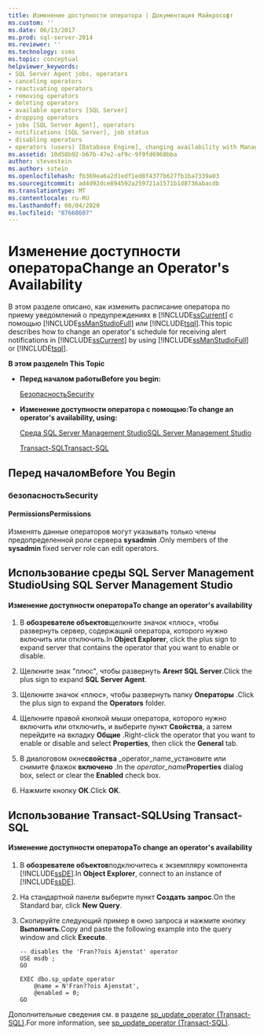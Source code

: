 ```yaml
---
title: Изменение доступности оператора | Документация Майкрософт
ms.custom: ''
ms.date: 06/13/2017
ms.prod: sql-server-2014
ms.reviewer: ''
ms.technology: ssms
ms.topic: conceptual
helpviewer_keywords:
- SQL Server Agent jobs, operators
- canceling operators
- reactivating operators
- removing operators
- deleting operators
- available operators [SQL Server]
- dropping operators
- jobs [SQL Server Agent], operators
- notifications [SQL Server], job status
- disabling operators
- operators (users) [Database Engine], changing availability with Management Studio
ms.assetid: 10d58b92-b67b-47e2-af9c-9f9fd6968bba
author: stevestein
ms.author: sstein
ms.openlocfilehash: fb369ea6a2d1edf1ed8f4377b627fb1ba7339a03
ms.sourcegitcommit: ad4d92dce894592a259721a1571b1d8736abacdb
ms.translationtype: MT
ms.contentlocale: ru-RU
ms.lasthandoff: 08/04/2020
ms.locfileid: "87668607"
---
```

# <a name="change-an-operator39s-availability"></a><span data-ttu-id="5e00d-102">Изменение доступности оператора</span><span class="sxs-lookup"><span data-stu-id="5e00d-102">Change an Operator&#39;s Availability</span></span>
  <span data-ttu-id="5e00d-103">В этом разделе описано, как изменить расписание оператора по приему уведомлений о предупреждениях в [!INCLUDE[ssCurrent](../../includes/sscurrent-md.md)] с помощью [!INCLUDE[ssManStudioFull](../../includes/ssmanstudiofull-md.md)] или [!INCLUDE[tsql](../../includes/tsql-md.md)].</span><span class="sxs-lookup"><span data-stu-id="5e00d-103">This topic describes how to change an operator's schedule for receiving alert notifications in [!INCLUDE[ssCurrent](../../includes/sscurrent-md.md)] by using [!INCLUDE[ssManStudioFull](../../includes/ssmanstudiofull-md.md)] or [!INCLUDE[tsql](../../includes/tsql-md.md)].</span></span>  
  
 <span data-ttu-id="5e00d-104">**В этом разделе**</span><span class="sxs-lookup"><span data-stu-id="5e00d-104">**In This Topic**</span></span>  
  
-   <span data-ttu-id="5e00d-105">**Перед началом работы**</span><span class="sxs-lookup"><span data-stu-id="5e00d-105">**Before you begin:**</span></span>  
  
     [<span data-ttu-id="5e00d-106">Безопасность</span><span class="sxs-lookup"><span data-stu-id="5e00d-106">Security</span></span>](#Security)  
  
-   <span data-ttu-id="5e00d-107">**Изменение доступности оператора с помощью:**</span><span class="sxs-lookup"><span data-stu-id="5e00d-107">**To change an operator's availability, using:**</span></span>  
  
     [<span data-ttu-id="5e00d-108">Среда SQL Server Management Studio</span><span class="sxs-lookup"><span data-stu-id="5e00d-108">SQL Server Management Studio</span></span>](#SSMSProcedure)  
  
     [<span data-ttu-id="5e00d-109">Transact-SQL</span><span class="sxs-lookup"><span data-stu-id="5e00d-109">Transact-SQL</span></span>](#TsqlProcedure)  
  
##  <a name="before-you-begin"></a><a name="BeforeYouBegin"></a> <span data-ttu-id="5e00d-110">Перед началом</span><span class="sxs-lookup"><span data-stu-id="5e00d-110">Before You Begin</span></span>  
  
###  <a name="security"></a><a name="Security"></a> <span data-ttu-id="5e00d-111">безопасность</span><span class="sxs-lookup"><span data-stu-id="5e00d-111">Security</span></span>  
  
####  <a name="permissions"></a><a name="Permissions"></a> <span data-ttu-id="5e00d-112">Permissions</span><span class="sxs-lookup"><span data-stu-id="5e00d-112">Permissions</span></span>  
 <span data-ttu-id="5e00d-113">Изменять данные операторов могут указывать только члены предопределенной роли сервера **sysadmin** .</span><span class="sxs-lookup"><span data-stu-id="5e00d-113">Only members of the **sysadmin** fixed server role can edit operators.</span></span>  
  
##  <a name="using-sql-server-management-studio"></a><a name="SSMSProcedure"></a> <span data-ttu-id="5e00d-114">Использование среды SQL Server Management Studio</span><span class="sxs-lookup"><span data-stu-id="5e00d-114">Using SQL Server Management Studio</span></span>  
  
#### <a name="to-change-an-operators-availability"></a><span data-ttu-id="5e00d-115">Изменение доступности оператора</span><span class="sxs-lookup"><span data-stu-id="5e00d-115">To change an operator's availability</span></span>  
  
1.  <span data-ttu-id="5e00d-116">В **обозревателе объектов**щелкните значок «плюс», чтобы развернуть сервер, содержащий оператора, которого нужно включить или отключить.</span><span class="sxs-lookup"><span data-stu-id="5e00d-116">In **Object Explorer**, click the plus sign to expand server that contains the operator that you want to enable or disable.</span></span>  
  
2.  <span data-ttu-id="5e00d-117">Щелкните знак "плюс", чтобы развернуть **Агент SQL Server**.</span><span class="sxs-lookup"><span data-stu-id="5e00d-117">Click the plus sign to expand **SQL Server Agent**.</span></span>  
  
3.  <span data-ttu-id="5e00d-118">Щелкните значок «плюс», чтобы развернуть папку **Операторы** .</span><span class="sxs-lookup"><span data-stu-id="5e00d-118">Click the plus sign to expand the **Operators** folder.</span></span>  
  
4.  <span data-ttu-id="5e00d-119">Щелкните правой кнопкой мыши оператора, которого нужно включить или отключить, и выберите пункт **Свойства**, а затем перейдите на вкладку **Общие** .</span><span class="sxs-lookup"><span data-stu-id="5e00d-119">Right-click the operator that you want to enable or disable and select **Properties**, then click the **General** tab.</span></span>  
  
5.  <span data-ttu-id="5e00d-120">В диалоговом окне**свойства** _operator_name_установите или снимите флажок **включено** .</span><span class="sxs-lookup"><span data-stu-id="5e00d-120">In the _operator_name_**Properties** dialog box, select or clear the **Enabled** check box.</span></span>  
  
6.  <span data-ttu-id="5e00d-121">Нажмите кнопку **ОК**.</span><span class="sxs-lookup"><span data-stu-id="5e00d-121">Click **OK**.</span></span>  
  
##  <a name="using-transact-sql"></a><a name="TsqlProcedure"></a> <span data-ttu-id="5e00d-122">Использование Transact-SQL</span><span class="sxs-lookup"><span data-stu-id="5e00d-122">Using Transact-SQL</span></span>  
  
#### <a name="to-change-an-operators-availability"></a><span data-ttu-id="5e00d-123">Изменение доступности оператора</span><span class="sxs-lookup"><span data-stu-id="5e00d-123">To change an operator's availability</span></span>  
  
1.  <span data-ttu-id="5e00d-124">В **обозревателе объектов**подключитесь к экземпляру компонента [!INCLUDE[ssDE](../../includes/ssde-md.md)].</span><span class="sxs-lookup"><span data-stu-id="5e00d-124">In **Object Explorer**, connect to an instance of [!INCLUDE[ssDE](../../includes/ssde-md.md)].</span></span>  
  
2.  <span data-ttu-id="5e00d-125">На стандартной панели выберите пункт **Создать запрос**.</span><span class="sxs-lookup"><span data-stu-id="5e00d-125">On the Standard bar, click **New Query**.</span></span>  
  
3.  <span data-ttu-id="5e00d-126">Скопируйте следующий пример в окно запроса и нажмите кнопку **Выполнить**.</span><span class="sxs-lookup"><span data-stu-id="5e00d-126">Copy and paste the following example into the query window and click **Execute**.</span></span>  
  
    ```  
    -- disables the 'Fran??ois Ajenstat' operator  
    USE msdb ;  
    GO  
  
    EXEC dbo.sp_update_operator   
        @name = N'Fran??ois Ajenstat',  
        @enabled = 0;  
    GO  
    ```  
  
 <span data-ttu-id="5e00d-127">Дополнительные сведения см. в разделе [sp_update_operator &#40;Transact-SQL&#41;](/sql/relational-databases/system-stored-procedures/sp-update-operator-transact-sql).</span><span class="sxs-lookup"><span data-stu-id="5e00d-127">For more information, see [sp_update_operator &#40;Transact-SQL&#41;](/sql/relational-databases/system-stored-procedures/sp-update-operator-transact-sql).</span></span>  
  
  

